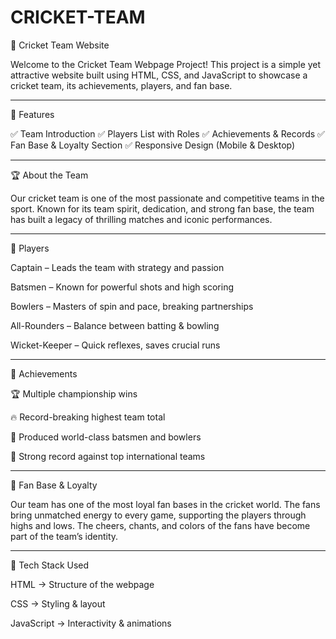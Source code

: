 # CRICKET-TEAM
🏏 Cricket Team Website

Welcome to the Cricket Team Webpage Project! This project is a simple yet attractive website built using HTML, CSS, and JavaScript to showcase a cricket team, its achievements, players, and fan base.


---

📌 Features

✅ Team Introduction
✅ Players List with Roles
✅ Achievements & Records
✅ Fan Base & Loyalty Section
✅ Responsive Design (Mobile & Desktop)


---

🏆 About the Team

Our cricket team is one of the most passionate and competitive teams in the sport. Known for its team spirit, dedication, and strong fan base, the team has built a legacy of thrilling matches and iconic performances.


---

👥 Players

Captain – Leads the team with strategy and passion

Batsmen – Known for powerful shots and high scoring

Bowlers – Masters of spin and pace, breaking partnerships

All-Rounders – Balance between batting & bowling

Wicket-Keeper – Quick reflexes, saves crucial runs



---

🏅 Achievements

🏆 Multiple championship wins

🔥 Record-breaking highest team total

🌟 Produced world-class batsmen and bowlers

💯 Strong record against top international teams



---

💖 Fan Base & Loyalty

Our team has one of the most loyal fan bases in the cricket world. The fans bring unmatched energy to every game, supporting the players through highs and lows. The cheers, chants, and colors of the fans have become part of the team’s identity.


---

🚀 Tech Stack Used

HTML → Structure of the webpage

CSS → Styling & layout

JavaScript → Interactivity & animations
